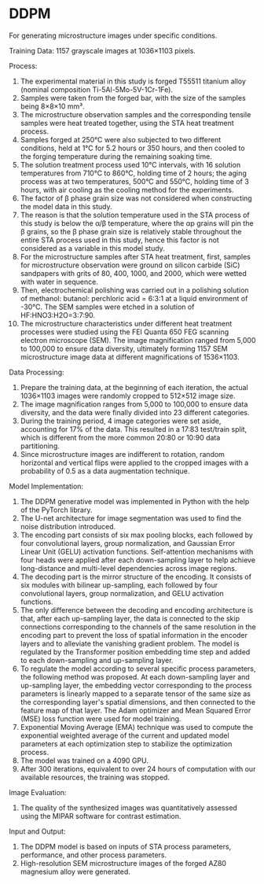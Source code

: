 # DDPM
For generating microstructure images under specific conditions.

Training Data: 1157 grayscale images at 1036×1103 pixels.

Process:
1. The experimental material in this study is forged T55511 titanium alloy (nominal composition Ti-5Al-5Mo-5V-1Cr-1Fe).
2. Samples were taken from the forged bar, with the size of the samples being 8×8×10 mm³.
3. The microstructure observation samples and the corresponding tensile samples were heat treated together, using the STA heat treatment process.
4. Samples forged at 250°C were also subjected to two different conditions, held at 1°C for 5.2 hours or 350 hours, and then cooled to the forging temperature during the remaining soaking time.
5. The solution treatment process used 10°C intervals, with 16 solution temperatures from 710°C to 860°C, holding time of 2 hours; the aging process was at two temperatures, 500°C and 550°C, holding time of 3 hours, with air cooling as the cooling method for the experiments.
6. The factor of β phase grain size was not considered when constructing the model data in this study.
7. The reason is that the solution temperature used in the STA process of this study is below the α/β temperature, where the αp grains will pin the β grains, so the β phase grain size is relatively stable throughout the entire STA process used in this study, hence this factor is not considered as a variable in this model study.
8. For the microstructure samples after STA heat treatment, first, samples for microstructure observation were ground on silicon carbide (SiC) sandpapers with grits of 80, 400, 1000, and 2000, which were wetted with water in sequence.
9. Then, electrochemical polishing was carried out in a polishing solution of methanol: butanol: perchloric acid = 6:3:1 at a liquid environment of -30°C. The SEM samples were etched in a solution of HF:HNO3:H2O=3:7:90.
10. The microstructure characteristics under different heat treatment processes were studied using the FEI Quanta 650 FEG scanning electron microscope (SEM). The image magnification ranged from 5,000 to 100,000 to ensure data diversity, ultimately forming 1157 SEM microstructure image data at different magnifications of 1536×1103.

Data Processing:
1. Prepare the training data, at the beginning of each iteration, the actual 1036×1103 images were randomly cropped to 512×512 image size.
2. The image magnification ranges from 5,000 to 100,000 to ensure data diversity, and the data were finally divided into 23 different categories.
3. During the training period, 4 image categories were set aside, accounting for 17% of the data. This resulted in a 17:83 test/train split, which is different from the more common 20:80 or 10:90 data partitioning.
4. Since microstructure images are indifferent to rotation, random horizontal and vertical flips were applied to the cropped images with a probability of 0.5 as a data augmentation technique.

Model Implementation:
1. The DDPM generative model was implemented in Python with the help of the PyTorch library.
2. The U-net architecture for image segmentation was used to find the noise distribution introduced.
3. The encoding part consists of six max pooling blocks, each followed by four convolutional layers, group normalization, and Gaussian Error Linear Unit (GELU) activation functions. Self-attention mechanisms with four heads were applied after each down-sampling layer to help achieve long-distance and multi-level dependencies across image regions.
4. The decoding part is the mirror structure of the encoding. It consists of six modules with bilinear up-sampling, each followed by four convolutional layers, group normalization, and GELU activation functions.
5. The only difference between the decoding and encoding architecture is that, after each up-sampling layer, the data is connected to the skip connections corresponding to the channels of the same resolution in the encoding part to prevent the loss of spatial information in the encoder layers and to alleviate the vanishing gradient problem. The model is regulated by the Transformer position embedding time step and added to each down-sampling and up-sampling layer.
6. To regulate the model according to several specific process parameters, the following method was proposed. At each down-sampling layer and up-sampling layer, the embedding vector corresponding to the process parameters is linearly mapped to a separate tensor of the same size as the corresponding layer's spatial dimensions, and then connected to the feature map of that layer. The Adam optimizer and Mean Squared Error (MSE) loss function were used for model training.
7. Exponential Moving Average (EMA) technique was used to compute the exponential weighted average of the current and updated model parameters at each optimization step to stabilize the optimization process.
8. The model was trained on a 4090 GPU.
9. After 300 iterations, equivalent to over 24 hours of computation with our available resources, the training was stopped.

Image Evaluation:
1. The quality of the synthesized images was quantitatively assessed using the MIPAR software for contrast estimation.

Input and Output:
1. The DDPM model is based on inputs of STA process parameters, performance, and other process parameters.
2. High-resolution SEM microstructure images of the forged AZ80 magnesium alloy were generated.
